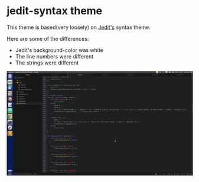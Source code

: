 # jedit-syntax theme

This theme is based(very loosely) on [Jedit's](http://www.jedit.org/) syntax theme.

Here are some of the differences:
* Jedit's background-color was white
* The line numbers were different
* The strings were different

![A screenshot of my theme](jeditTheme1.png)
